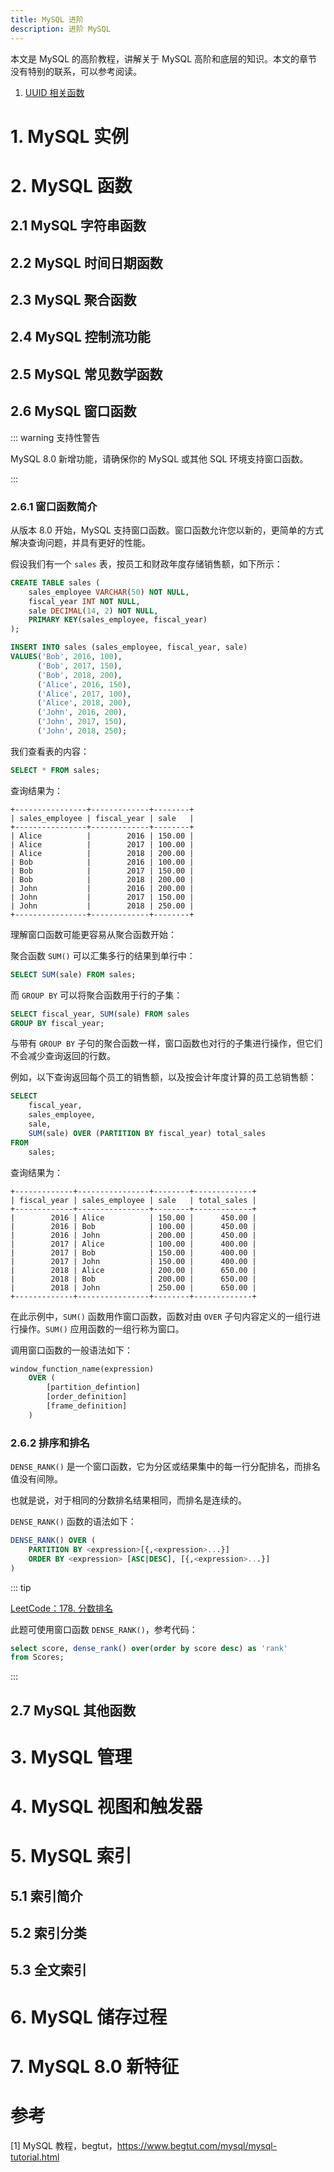 ```yaml
---
title: MySQL 进阶
description: 进阶 MySQL
---
```


本文是 MySQL 的高阶教程，讲解关于 MySQL 高阶和底层的知识。本文的章节没有特别的联系，可以参考阅读。

1. [UUID 相关函数](./uuid.md)

# 1. MySQL 实例

# 2. MySQL 函数

## 2.1 MySQL 字符串函数

## 2.2 MySQL 时间日期函数

## 2.3 MySQL 聚合函数

## 2.4 MySQL 控制流功能

## 2.5 MySQL 常见数学函数

## 2.6 MySQL 窗口函数

::: warning 支持性警告

MySQL 8.0 新增功能，请确保你的 MySQL 或其他 SQL 环境支持窗口函数。

:::

### 2.6.1 窗口函数简介

从版本 8.0 开始，MySQL 支持窗口函数。窗口函数允许您以新的，更简单的方式解决查询问题，并具有更好的性能。

假设我们有一个 `sales` 表，按员工和财政年度存储销售额，如下所示：

```sql
CREATE TABLE sales (
    sales_employee VARCHAR(50) NOT NULL,
    fiscal_year INT NOT NULL,
    sale DECIMAL(14, 2) NOT NULL,
    PRIMARY KEY(sales_employee, fiscal_year)
);

INSERT INTO sales (sales_employee, fiscal_year, sale)
VALUES('Bob', 2016, 100),
      ('Bob', 2017, 150),
      ('Bob', 2018, 200),
      ('Alice', 2016, 150),
      ('Alice', 2017, 100),
      ('Alice', 2018, 200),
      ('John', 2016, 200),
      ('John', 2017, 150),
      ('John', 2018, 250);
```

我们查看表的内容：

```sql
SELECT * FROM sales;
```

查询结果为：

```text
+----------------+-------------+--------+
| sales_employee | fiscal_year | sale   |
+----------------+-------------+--------+
| Alice          |        2016 | 150.00 |
| Alice          |        2017 | 100.00 |
| Alice          |        2018 | 200.00 |
| Bob            |        2016 | 100.00 |
| Bob            |        2017 | 150.00 |
| Bob            |        2018 | 200.00 |
| John           |        2016 | 200.00 |
| John           |        2017 | 150.00 |
| John           |        2018 | 250.00 |
+----------------+-------------+--------+
```

理解窗口函数可能更容易从聚合函数开始：

聚合函数 `SUM()` 可以汇集多行的结果到单行中：

```sql
SELECT SUM(sale) FROM sales;
```

而 `GROUP BY` 可以将聚合函数用于行的子集：

```sql
SELECT fiscal_year, SUM(sale) FROM sales
GROUP BY fiscal_year;
```

与带有 `GROUP BY` 子句的聚合函数一样，窗口函数也对行的子集进行操作，但它们不会减少查询返回的行数。

例如，以下查询返回每个员工的销售额，以及按会计年度计算的员工总销售额：

```sql
SELECT
    fiscal_year,
    sales_employee,
    sale,
    SUM(sale) OVER (PARTITION BY fiscal_year) total_sales
FROM
    sales;
```

查询结果为：

```text
+-------------+----------------+--------+-------------+
| fiscal_year | sales_employee | sale   | total_sales |
+-------------+----------------+--------+-------------+
|        2016 | Alice          | 150.00 |      450.00 |
|        2016 | Bob            | 100.00 |      450.00 |
|        2016 | John           | 200.00 |      450.00 |
|        2017 | Alice          | 100.00 |      400.00 |
|        2017 | Bob            | 150.00 |      400.00 |
|        2017 | John           | 150.00 |      400.00 |
|        2018 | Alice          | 200.00 |      650.00 |
|        2018 | Bob            | 200.00 |      650.00 |
|        2018 | John           | 250.00 |      650.00 |
+-------------+----------------+--------+-------------+
```

在此示例中，`SUM()` 函数用作窗口函数，函数对由 `OVER` 子句内容定义的一组行进行操作。`SUM()` 应用函数的一组行称为窗口。

调用窗口函数的一般语法如下：

```sql
window_function_name(expression) 
    OVER (
        [partition_defintion]
        [order_definition]
        [frame_definition]
    ) 
```

### 2.6.2 排序和排名

`DENSE_RANK()` 是一个窗口函数，它为分区或结果集中的每一行分配排名，而排名值没有间隙。

也就是说，对于相同的分数排名结果相同，而排名是连续的。

`DENSE_RANK()` 函数的语法如下：

```sql
DENSE_RANK() OVER (
    PARTITION BY <expression>[{,<expression>...}]
    ORDER BY <expression> [ASC|DESC], [{,<expression>...}]
)
```

::: tip

[LeetCode：178. 分数排名](https://leetcode.cn/problems/rank-scores/)

此题可使用窗口函数 `DENSE_RANK()`，参考代码：

```sql
select score, dense_rank() over(order by score desc) as 'rank'
from Scores;
```

:::

## 2.7 MySQL 其他函数

# 3. MySQL 管理

# 4. MySQL 视图和触发器

# 5. MySQL 索引

## 5.1 索引简介

## 5.2 索引分类

## 5.3 全文索引

# 6. MySQL 储存过程

# 7. MySQL 8.0 新特征

# 参考

[1] MySQL 教程，begtut，<https://www.begtut.com/mysql/mysql-tutorial.html>
